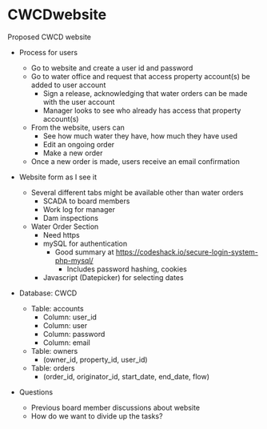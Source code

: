 # CWCDwebsite
Proposed CWCD website

- Process for users
    - Go to website and create a user id and password
    - Go to water office and request that access property account(s) be added to user account
        - Sign a release, acknowledging that water orders can be made with the user account
        - Manager looks to see who already has access that property account(s)
    - From the website, users can
        - See how much water they have, how much they have used
        - Edit an ongoing order
        - Make a new order
    - Once a new order is made, users receive an email confirmation

- Website form as I see it
    - Several different tabs might be available other than water orders
        - SCADA to board members
        - Work log for manager
        - Dam inspections
    - Water Order Section
        - Need https
        - mySQL for authentication
            - Good summary at https://codeshack.io/secure-login-system-php-mysql/
                - Includes password hashing, cookies    
        - Javascript (Datepicker) for selecting dates

- Database: CWCD
    - Table: accounts
        - Column: user_id
        - Column: user
        - Column: password
        - Column: email
    - Table: owners
        - (owner_id, property_id, user_id)
    - Table: orders
        - (order_id, originator_id, start_date, end_date, flow)

- Questions
    - Previous board member discussions about website
    - How do we want to divide up the tasks?
